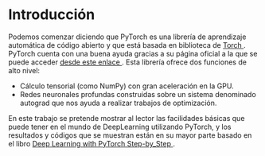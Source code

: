 # Introducción

Podemos comenzar diciendo que PyTorch es una librería de aprendizaje automática de código abierto y que está basada en biblioteca de <a href="https://github.com/torch" target="_blank"> Torch </a>. 
PyTorch cuenta con una buena ayuda gracias a su página oficial  a la que se puede acceder <a href="https://pytorch.org/" target="_blank"> desde este enlace  </a> . Esta librería ofrece dos funciones de alto nivel:

*  Cálculo tensorial (como NumPy) con gran aceleración en la GPU.
* Redes neuronales profundas construidas sobre un sistema denominado autograd que nos ayuda a realizar trabajos de optimización.

En este trabajo se pretende mostrar al lector las facilidades básicas que puede tener en el mundo de DeepLearning utilizando PyTorch, y los resultados y códigos que se muestran están en su mayor parte basado en el libro <a href="https://github.com/dvgodoy/PyTorchStepByStep" target="_blank"> Deep Learning with PyTorch Step-by_Step </a>.